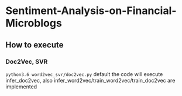 # Sentiment-Analysis-on-Financial-Microblogs

## How to execute

### Doc2Vec, SVR
```python3.6 word2vec_svr/doc2vec.py```
default the code will execute infer_doc2vec, also infer_word2vec/train_word2vec/train_doc2vec are implemented
